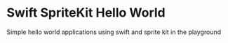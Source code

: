 Swift SpriteKit Hello World
========================

Simple hello world applications using swift and sprite kit in the playground
